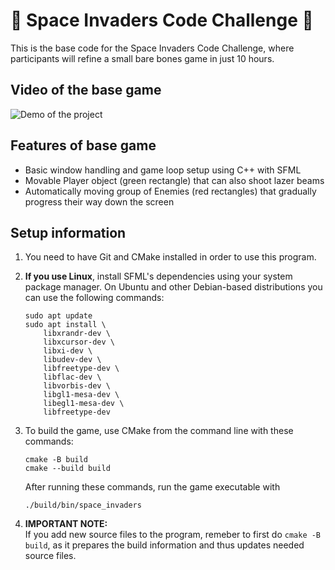 # 👾 Space Invaders Code Challenge 👾

This is the base code for the Space Invaders Code Challenge, where participants will refine a small bare bones game in just 10 hours.  

## Video of the base game

![Demo of the project](video/space_invaders_base_gif.gif)

## Features of base game

- Basic window handling and game loop setup using C++ with SFML  
- Movable Player object (green rectangle) that can also shoot lazer beams  
- Automatically moving group of Enemies (red rectangles) that gradually progress their way down the screen  

## Setup information

1. You need to have Git and CMake installed in order to use this program.

2. **If you use Linux**, install SFML's dependencies using your system package manager. On Ubuntu and other Debian-based distributions you can use the following commands:
   ```
   sudo apt update
   sudo apt install \
       libxrandr-dev \
       libxcursor-dev \
       libxi-dev \
       libudev-dev \
       libfreetype-dev \
       libflac-dev \
       libvorbis-dev \
       libgl1-mesa-dev \
       libegl1-mesa-dev \
       libfreetype-dev
   ```


3. To build the game, use CMake from the command line with these commands:

   ```
   cmake -B build
   cmake --build build
   ```
   
   After running these commands, run the game executable with  

    ```./build/bin/space_invaders```

5. **IMPORTANT NOTE:**  
   If you add new source files to the program, remeber to first do ```cmake -B build```, as it prepares the build information and thus updates needed source files.
